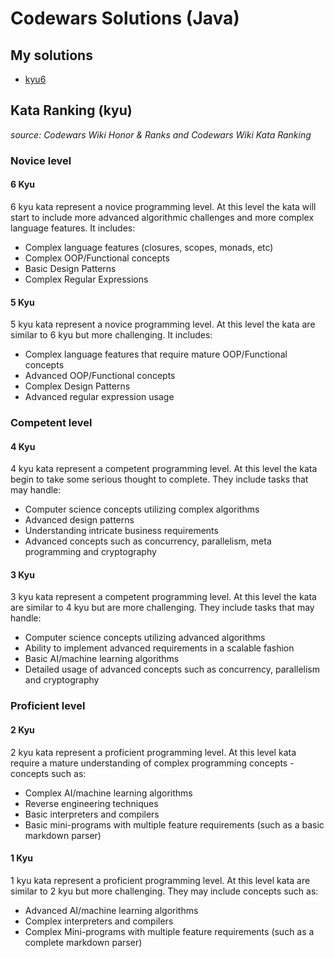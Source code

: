 # Codewars Solutions (Java)

## My solutions
* [kyu6](https://github.com/cam1x/codewars-java/tree/master/src/com/company/kyu6)


## Kata Ranking (kyu)
*source: Codewars Wiki Honor & Ranks and Codewars Wiki Kata Ranking*

### Novice level
#### 6 Kyu
6 kyu kata represent a novice programming level. At this level the kata will start to include more advanced algorithmic challenges and more complex language features. It includes:
* Complex language features (closures, scopes, monads, etc)
* Complex OOP/Functional concepts
* Basic Design Patterns
* Complex Regular Expressions

#### 5 Kyu
5 kyu kata represent a novice programming level. At this level the kata are similar to 6 kyu but more challenging. It includes:
* Complex language features that require mature OOP/Functional concepts
* Advanced OOP/Functional concepts
* Complex Design Patterns
* Advanced regular expression usage

### Competent level
#### 4 Kyu
4 kyu kata represent a competent programming level. At this level the kata begin to take some serious thought to complete. They include tasks that may handle:
* Computer science concepts utilizing complex algorithms
* Advanced design patterns
* Understanding intricate business requirements
* Advanced concepts such as concurrency, parallelism, meta programming and cryptography

#### 3 Kyu
3 kyu kata represent a competent programming level. At this level the kata are similar to 4 kyu but are more challenging. They include tasks that may handle:
* Computer science concepts utilizing advanced algorithms
* Ability to implement advanced requirements in a scalable fashion
* Basic AI/machine learning algorithms
* Detailed usage of advanced concepts such as concurrency, parallelism and cryptography

### Proficient level
#### 2 Kyu
2 kyu kata represent a proficient programming level. At this level kata require a mature understanding of complex programming concepts - concepts such as:
* Complex AI/machine learning algorithms
* Reverse engineering techniques
* Basic interpreters and compilers
* Basic mini-programs with multiple feature requirements (such as a basic markdown parser)

#### 1 Kyu
1 kyu kata represent a proficient programming level. At this level kata are similar to 2 kyu but more challenging. They may include concepts such as:
* Advanced AI/machine learning algorithms
* Complex interpreters and compilers
* Complex Mini-programs with multiple feature requirements (such as a complete markdown parser)
